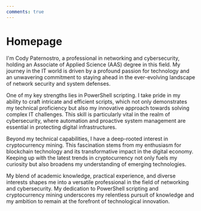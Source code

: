 ```yaml
---
comments: true
---
```


# Homepage
I'm Cody Paternostro, a professional in networking and cybersecurity, holding an Associate of Applied Science (AAS) degree in this field. My journey in the IT world is driven by a profound passion for technology and an unwavering commitment to staying ahead in the ever-evolving landscape of network security and system defenses.

<!-- more -->

One of my key strengths lies in PowerShell scripting. I take pride in my ability to craft intricate and efficient scripts, which not only demonstrates my technical proficiency but also my innovative approach towards solving complex IT challenges. This skill is particularly vital in the realm of cybersecurity, where automation and proactive system management are essential in protecting digital infrastructures.

Beyond my technical capabilities, I have a deep-rooted interest in cryptocurrency mining. This fascination stems from my enthusiasm for blockchain technology and its transformative impact in the digital economy. Keeping up with the latest trends in cryptocurrency not only fuels my curiosity but also broadens my understanding of emerging technologies.

My blend of academic knowledge, practical experience, and diverse interests shapes me into a versatile professional in the field of networking and cybersecurity. My dedication to PowerShell scripting and cryptocurrency mining underscores my relentless pursuit of knowledge and my ambition to remain at the forefront of technological innovation.


